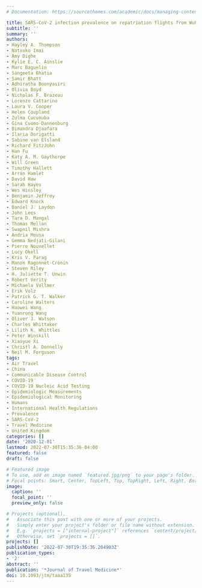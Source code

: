 ```yaml
---
# Documentation: https://sourcethemes.com/academic/docs/managing-content/

title: SARS-CoV-2 infection prevalence on repatriation flights from Wuhan City, China
subtitle: ''
summary: ''
authors:
- Hayley A. Thompson
- Natsuko Imai
- Amy Dighe
- Kylie E. C. Ainslie
- Marc Baguelin
- Sangeeta Bhatia
- Samir Bhatt
- Adhiratha Boonyasiri
- Olivia Boyd
- Nicholas F. Brazeau
- Lorenzo Cattarino
- Laura V. Cooper
- Helen Coupland
- Zulma Cucunuba
- Gina Cuomo-Dannenburg
- Bimandra Djaafara
- Ilaria Dorigatti
- Sabine van Elsland
- Richard FitzJohn
- Han Fu
- Katy A. M. Gaythorpe
- Will Green
- Timothy Hallett
- Arran Hamlet
- David Haw
- Sarah Hayes
- Wes Hinsley
- Benjamin Jeffrey
- Edward Knock
- Daniel J. Laydon
- John Lees
- Tara D. Mangal
- Thomas Mellan
- Swapnil Mishra
- Andria Mousa
- Gemma Nedjati-Gilani
- Pierre Nouvellet
- Lucy Okell
- Kris V. Parag
- Manon Ragonnet-Cronin
- Steven Riley
- H. Juliette T. Unwin
- Robert Verity
- Michaela Vollmer
- Erik Volz
- Patrick G. T. Walker
- Caroline Walters
- Haowei Wang
- Yuanrong Wang
- Oliver J. Watson
- Charles Whittaker
- Lilith K. Whittles
- Peter Winskill
- Xiaoyue Xi
- Christl A. Donnelly
- Neil M. Ferguson
tags:
- Air Travel
- China
- Communicable Disease Control
- COVID-19
- COVID-19 Nucleic Acid Testing
- Epidemiologic Measurements
- Epidemiological Monitoring
- Humans
- International Health Regulations
- Prevalence
- SARS-CoV-2
- Travel Medicine
- United Kingdom
categories: []
date: '2020-12-01'
lastmod: 2022-07-30T15:35:36-04:00
featured: false
draft: false

# Featured image
# To use, add an image named `featured.jpg/png` to your page's folder.
# Focal points: Smart, Center, TopLeft, Top, TopRight, Left, Right, BottomLeft, Bottom, BottomRight.
image:
  caption: ''
  focal_point: ''
  preview_only: false

# Projects (optional).
#   Associate this post with one or more of your projects.
#   Simply enter your project's folder or file name without extension.
#   E.g. `projects = ["internal-project"]` references `content/project/deep-learning/index.md`.
#   Otherwise, set `projects = []`.
projects: []
publishDate: '2022-07-30T19:35:36.204903Z'
publication_types:
- '2'
abstract: ''
publication: '*Journal of Travel Medicine*'
doi: 10.1093/jtm/taaa135
---
```

